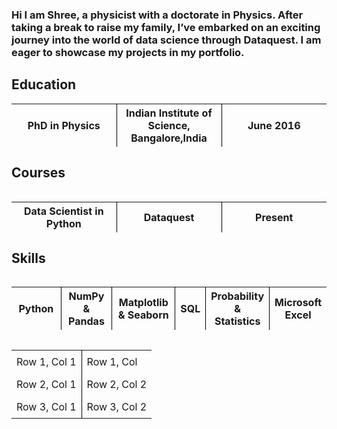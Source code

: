 ### Hi I am Shree, a physicist with a doctorate in Physics. After taking a break to raise my family, I’ve embarked on an exciting journey into the world of data science through Dataquest. I am eager to showcase my projects in my portfolio.


## Education
<table>
  <colgroup>
    <col style="width: 33%;">
    <col style="width: 33%;">
    <col style="width: 33%;">
  </colgroup>
  <thead>
    <tr>
      <th style="border-right: 1px solid #000;">PhD in Physics</th>
      <th style="border-right: 1px solid #000;">Indian Institute of Science, Bangalore,India</th>
      <th>June 2016</th>
    </tr>
  </thead>
  <table>
  

## Courses
<table>
  <colgroup>
    <col style="width: 33%;">
    <col style="width: 33%;">
    <col style="width: 33%;">
  </colgroup>
  <thead>
    <tr>
      <th style="border-right: 1px solid #000;">Data Scientist in Python</th>
      <th style="border-right: 1px solid #000;">Dataquest</th>
      <th>Present</th>
    </tr>
  </thead>
  <table>

## Skills
<table>
  <colgroup>
    <col style="width: 33%;">
    <col style="width: 33%;">
    <col style="width: 33%;">
  </colgroup>
  <thead>
    <tr>
      <th style="border-right: 1px solid #000;">Python</th>
      <th style="border-right: 1px solid #000;">NumPy & Pandas</th>
      <th style="border-right: 1px solid #000;">Matplotlib & Seaborn</th>
      <th style="border-right: 1px solid #000;">SQL</th>
      <th style="border-right: 1px solid #000;">Probability & Statistics</th>
      <th>Microsoft Excel</th>
    </tr>
  </thead>
  <table>

  <table style="border-collapse: collapse; width: 100%;">
  <colgroup>
    <col style="width: 50%;">
    <col style="width: 50%;">
  </colgroup>
  <tbody>
    <tr>
      <td style="border-right: 1px solid #000; padding: 8px;">Row 1, Col 1</td>
      <td style="padding: 8px;">Row 1, Col </td>
    </tr>
    <tr>
      <td style="border-right: 1px solid #000; padding: 8px;">Row 2, Col 1</td>
      <td style="padding: 8px;">Row 2, Col 2</td>
    </tr>
    <tr>
      <td style="border-right: 1px solid #000; padding: 8px;">Row 3, Col 1</td>
      <td style="padding: 8px;">Row 3, Col 2</td>
    </tr>
  </tbody>
</table>

